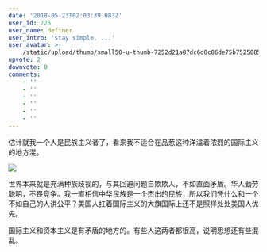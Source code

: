 ```yaml
---
date: '2018-05-23T02:03:39.083Z'
user_id: 725
user_name: definer
user_intro: 'stay simple, ...'
user_avatar: >-
    /static/upload/thumb/small50-u-thumb-7252d21a87dc6d0c86de75b752508541fe5715b38ac.png
upvote: 2
downvote: 0
comments:
    - ''
    - ''
    - ''
    - ''
    - ''
    - ''
---
```


估计就我一个人是民族主义者了，看来我不适合在品葱这种洋溢着浓烈的国际主义的地方混。

![](https://web.archive.org:443/web/20180529145311im_/https://pincimg.com/posts/84620/577e5fc7ab9245da1e83729346877b0c.jpg)

世界本来就是充满种族歧视的，与其回避问题自欺欺人，不如直面矛盾。华人勤劳聪明，不畏竞争。我一直相信中华民族是一个杰出的民族，所以我们凭什么和一个不如自己的人讲公平？美国人扛着国际主义的大旗国际上还不是照样处处美国人优先。

国际主义和资本主义是有矛盾的地方的。有些人这两者都很高，说明思想还有些混乱。
